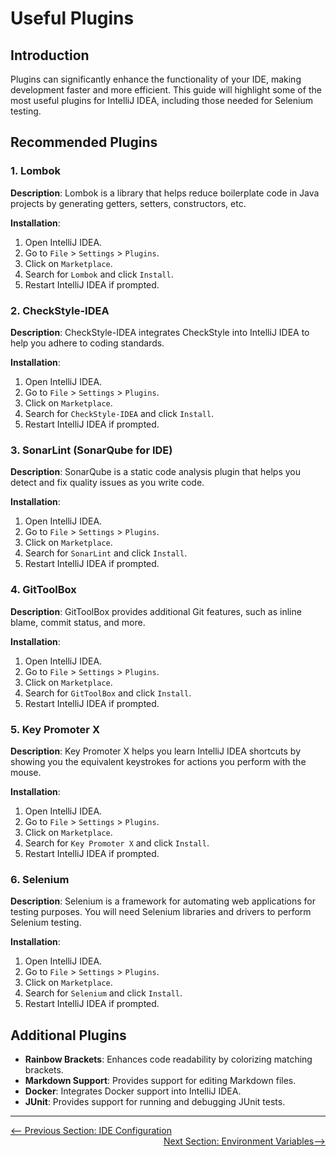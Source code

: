 # Useful Plugins

## Introduction

Plugins can significantly enhance the functionality of your IDE, making development faster and more efficient. This guide will highlight some of the most useful plugins for IntelliJ IDEA, including those needed for Selenium testing.

## Recommended Plugins

### 1. Lombok

**Description**: Lombok is a library that helps reduce boilerplate code in Java projects by generating getters, setters, constructors, etc.

**Installation**:
1. Open IntelliJ IDEA.
2. Go to `File` > `Settings` > `Plugins`.
3. Click on `Marketplace`.
4. Search for `Lombok` and click `Install`.
5. Restart IntelliJ IDEA if prompted.

### 2. CheckStyle-IDEA

**Description**: CheckStyle-IDEA integrates CheckStyle into IntelliJ IDEA to help you adhere to coding standards.

**Installation**:
1. Open IntelliJ IDEA.
2. Go to `File` > `Settings` > `Plugins`.
3. Click on `Marketplace`.
4. Search for `CheckStyle-IDEA` and click `Install`.
5. Restart IntelliJ IDEA if prompted.

### 3. SonarLint (SonarQube for IDE)

**Description**: SonarQube is a static code analysis plugin that helps you detect and fix quality issues as you write code.

**Installation**:
1. Open IntelliJ IDEA.
2. Go to `File` > `Settings` > `Plugins`.
3. Click on `Marketplace`.
4. Search for `SonarLint` and click `Install`.
5. Restart IntelliJ IDEA if prompted.

### 4. GitToolBox

**Description**: GitToolBox provides additional Git features, such as inline blame, commit status, and more.

**Installation**:
1. Open IntelliJ IDEA.
2. Go to `File` > `Settings` > `Plugins`.
3. Click on `Marketplace`.
4. Search for `GitToolBox` and click `Install`.
5. Restart IntelliJ IDEA if prompted.

### 5. Key Promoter X

**Description**: Key Promoter X helps you learn IntelliJ IDEA shortcuts by showing you the equivalent keystrokes for actions you perform with the mouse.

**Installation**:
1. Open IntelliJ IDEA.
2. Go to `File` > `Settings` > `Plugins`.
3. Click on `Marketplace`.
4. Search for `Key Promoter X` and click `Install`.
5. Restart IntelliJ IDEA if prompted.

### 6. Selenium

**Description**: Selenium is a framework for automating web applications for testing purposes. You will need Selenium libraries and drivers to perform Selenium testing.

**Installation**:
1. Open IntelliJ IDEA.
2. Go to `File` > `Settings` > `Plugins`.
3. Click on `Marketplace`.
4. Search for `Selenium` and click `Install`.
5. Restart IntelliJ IDEA if prompted.

## Additional Plugins

- **Rainbow Brackets**: Enhances code readability by colorizing matching brackets.
- **Markdown Support**: Provides support for editing Markdown files.
- **Docker**: Integrates Docker support into IntelliJ IDEA.
- **JUnit**: Provides support for running and debugging JUnit tests.

---

<div style="width: 100%">
<a href='ide-configuration.md'><-- Previous Section: IDE Configuration</a>
<div align="right"><a href='environment-variables.md'>Next Section: Environment Variables--></a></div>
</div>
